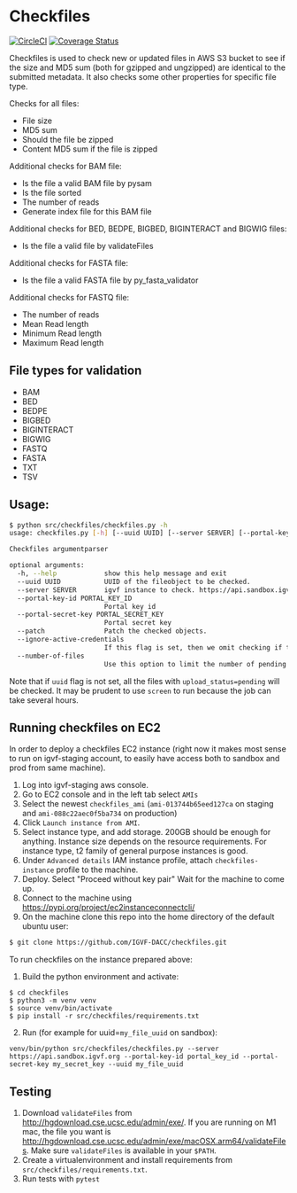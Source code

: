 # Checkfiles

[![CircleCI](https://circleci.com/gh/IGVF-DACC/checkfiles/tree/main.svg?style=svg)](https://circleci.com/gh/IGVF-DACC/checkfiles/tree/main)
[![Coverage Status](https://coveralls.io/repos/github/IGVF-DACC/checkfiles/badge.svg?branch=main&kill_cache=1)](https://coveralls.io/github/IGVF-DACC/checkfiles?branch=main)

Checkfiles is used to check new or updated files in AWS S3 bucket to see if the size and MD5 sum (both for gzipped and ungzipped) are identical to the submitted metadata. It also checks some other properties for specific file type.

Checks for all files:

- File size
- MD5 sum
- Should the file be zipped
- Content MD5 sum if the file is zipped

Additional checks for BAM file:

- Is the file a valid BAM file by pysam
- Is the file sorted
- The number of reads
- Generate index file for this BAM file

Additional checks for BED, BEDPE, BIGBED, BIGINTERACT and BIGWIG files:

- Is the file a valid file by validateFiles

Additional checks for FASTA file:

- Is the file a valid FASTA file by py_fasta_validator

Additional checks for FASTQ file:

- The number of reads
- Mean Read length
- Minimum Read length
- Maximum Read length

## File types for validation

- BAM
- BED
- BEDPE
- BIGBED
- BIGINTERACT
- BIGWIG
- FASTQ
- FASTA
- TXT
- TSV


## Usage:

```bash
$ python src/checkfiles/checkfiles.py -h
usage: checkfiles.py [-h] [--uuid UUID] [--server SERVER] [--portal-key-id PORTAL_KEY_ID] [--portal-secret-key PORTAL_SECRET_KEY] [--patch] [--ignore-active-credentials]

Checkfiles argumentparser

optional arguments:
  -h, --help            show this help message and exit
  --uuid UUID           UUID of the fileobject to be checked.
  --server SERVER       igvf instance to check. https://api.sandbox.igvf.org for example
  --portal-key-id PORTAL_KEY_ID
                        Portal key id
  --portal-secret-key PORTAL_SECRET_KEY
                        Portal secret key
  --patch               Patch the checked objects.
  --ignore-active-credentials
                        If this flag is set, then we omit checking if the file has unexpired upload credentials. There be dragons here, someone might change the underlying file after checking.
  --number-of-files
                        Use this option to limit the number of pending files to check. If unset, all the pending files will be checked.
```

Note that if `uuid` flag is not set, all the files with `upload_status=pending` will be checked. It may be prudent to use `screen` to run because the job can take several hours.

## Running checkfiles on EC2

In order to deploy a checkfiles EC2 instance (right now it makes most sense to run on igvf-staging account, to easily have access both to sandbox and prod from same machine).
1. Log into igvf-staging aws console.
2. Go to EC2 console and in the left tab select `AMIs`
3. Select the newest `checkfiles_ami` (`ami-013744b65eed127ca` on staging and `ami-088c22aec0f5ba734` on production)
4. Click `Launch instance from AMI`.
5. Select instance type, and add storage. 200GB should be enough for anything. Instance size depends on the resource requirements. For instance type, t2 family of general purpose instances is good.
6. Under `Advanced details` IAM instance profile, attach `checkfiles-instance` profile to the machine.
7. Deploy. Select "Proceed without key pair" Wait for the machine to come up.
8. Connect to the machine using https://pypi.org/project/ec2instanceconnectcli/
9. On the machine clone this repo into the home directory of the default ubuntu user:
```bash
$ git clone https://github.com/IGVF-DACC/checkfiles.git
```

To run checkfiles on the instance prepared above:
1. Build the python environment and activate:
```
$ cd checkfiles
$ python3 -m venv venv
$ source venv/bin/activate
$ pip install -r src/checkfiles/requirements.txt
```

2. Run (for example for uuid=`my_file_uuid` on sandbox):
```
venv/bin/python src/checkfiles/checkfiles.py --server https://api.sandbox.igvf.org --portal-key-id portal_key_id --portal-secret-key my_secret_key --uuid my_file_uuid
```

## Testing

1. Download `validateFiles` from http://hgdownload.cse.ucsc.edu/admin/exe/. If you are running on M1 mac, the file you want is http://hgdownload.cse.ucsc.edu/admin/exe/macOSX.arm64/validateFiles. Make sure `validateFiles` is available in your `$PATH`.
2. Create a virtualenvironment and install requirements from `src/checkfiles/requirements.txt`.
3. Run tests with `pytest`
